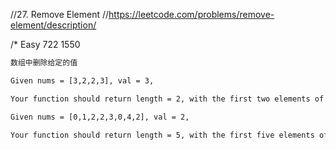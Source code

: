 //27. Remove Element
//https://leetcode.com/problems/remove-element/description/

/*
Easy
722
1550

```html
数组中删除给定的值

Given nums = [3,2,2,3], val = 3,

Your function should return length = 2, with the first two elements of nums being 2.

Given nums = [0,1,2,2,3,0,4,2], val = 2,

Your function should return length = 5, with the first five elements of nums containing 0, 1, 3, 0, and 4.
```
